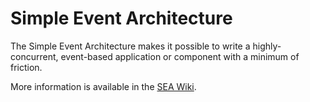 # Simple Event Architecture

The Simple Event Architecture makes it possible to write a highly-concurrent, event-based application or component with a minimum of friction.

More information is available in the [SEA Wiki](https://github.com/perka/sea/wiki).
